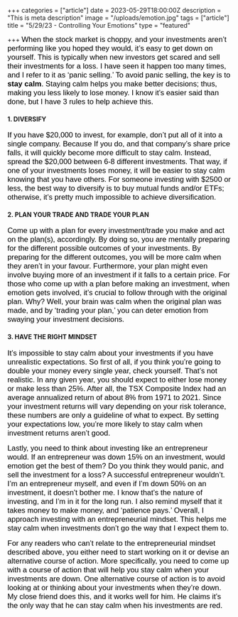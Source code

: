 +++
categories = ["article"]
date = 2023-05-29T18:00:00Z
description = "This is meta description"
image = "/uploads/emotion.jpg"
tags = ["article"]
title = "5/29/23 - Controlling Your Emotions"
type = "featured"

+++
<span style="color:black"><span style="font-family:Arial; font-size:1.2em;">When the stock market is choppy, and your investments aren’t performing like you hoped they would, it’s easy to get down on yourself. This is typically when new investors get scared and sell their investments for a loss. I have seen it happen too many times, and I refer to it as ‘panic selling.’ To avoid panic selling, the key is to <b>stay calm</b>. Staying calm helps you make better decisions; thus, making you less likely to lose money. I know it’s easier said than done, but I have 3 rules to help achieve this.</span></span>

#### 1. DIVERSIFY

<span style="color:black"><span style="font-family:Arial; font-size:1.2em;">If you have $20,000 to invest, for example, don’t put all of it into a single company. Because If you do, and that company’s share price falls, it will quickly become more difficult to stay calm. Instead, spread the $20,000 between 6-8 different investments. That way, if one of your investments loses money, it will be easier to stay calm knowing that you have others. For someone investing with $2500 or less, the best way to diversify is to buy mutual funds and/or ETFs; otherwise, it’s pretty much impossible to achieve diversification.</span></span>

#### 2. PLAN YOUR TRADE AND TRADE YOUR PLAN

<span style="color:black"><span style="font-family:Arial; font-size:1.2em;">Come up with a plan for every investment/trade you make and act on the plan(s), accordingly. By doing so, you are mentally preparing for the different possible outcomes of your investments. By preparing for the different outcomes, you will be more calm when they aren’t in your favour. Furthermore, your plan might even involve buying more of an investment if it falls to a certain price. For those who come up with a plan before making an investment, when emotion gets involved, it’s crucial to follow through with the original plan. Why? Well, your brain was calm when the original plan was made, and by ‘trading your plan,’ you can deter emotion from swaying your investment decisions.</span></span>

#### 3. HAVE THE RIGHT MINDSET

<span style="color:black"><span style="font-family:Arial; font-size:1.2em;">It’s impossible to stay calm about your investments if you have unrealistic expectations. So first of all, if you think you’re going to double your money every single year, check yourself. That’s not realistic. In any given year, you should expect to either lose money or make less than 25%. After all, the TSX Composite Index had an average annualized return of about 8% from 1971 to 2021. Since your investment returns will vary depending on your risk tolerance, these numbers are only a guideline of what to expect. By setting your expectations low, you’re more likely to stay calm when investment returns aren’t good.</span></span>

<span style="color:black"><span style="font-family:Arial; font-size:1.2em;">Lastly, you need to think about investing like an entrepreneur would. If an entrepreneur was down 15% on an investment, would emotion get the best of them? Do you think they would panic, and sell the investment for a loss? A successful entrepreneur wouldn’t. I’m an entrepreneur myself, and even if I’m down 50% on an investment, it doesn’t bother me. I know that’s the nature of investing, and I’m in it for the long run. I also remind myself that it takes money to make money, and ‘patience pays.’ Overall, I approach investing with an entrepreneurial mindset. This helps me stay calm when investments don’t go the way that I expect them to.</span></span>

<span style="color:black"><span style="font-family:Arial; font-size:1.2em;">For any readers who can’t relate to the entrepreneurial mindset described above, you either need to start working on it or devise an alternative course of action. More specifically, you need to come up with a course of action that will help you stay calm when your investments are down. One alternative course of action is to avoid looking at or thinking about your investments when they’re down. My close friend does this, and it works well for him. He claims it’s the only way that he can stay calm when his investments are red.</span></span>
